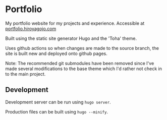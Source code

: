 # Portfolio
My portfolio website for my projects and experience. Accessible at [portfolio.hiroyagojo.com](https://portfolio.hiroyagojo.com)

Built using the static site generator Hugo and the 'Toha' theme.

Uses github actions so when changes are made to the source branch, the site is built new and deployed onto github pages.

Note: The recommended git submodules have been removed since I've made several modifications to the base theme which I'd rather not check in to the main project.

## Development
Development server can be run using `hugo server`.

Production files can be built using `hugo --minify`.
